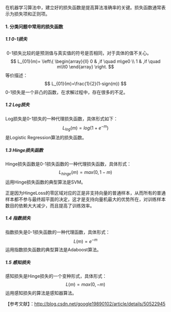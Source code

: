 在机器学习算法中，建立好的损失函数是提高算法准确率的关键。损失函数通常表示为损失项和正则项。

#### 1. 分类问题中常用的损失函数

##### 1.1 0-1损失

​	0-1损失比较的是预测值与真实值的符号是否相同，对于具体的值不关心。
$$
L_{01}(m)=
\left\{
\begin{array}{ll}
0 & ,if \quad m\ge0 \\
1 & ,if \quad m\lt0 
\end{array}
\right.
$$
等价描述：
$$
L_{01}(m)=\frac{1}{2}(1-sign(m))
$$
0-1损失是一个非凸的函数，在求解过程中，存在很多的不足。



##### 1.2 Log损失

Log损失是0-1损失的一种代理损失函数，具体形式如下：
$$
L_{log}(m)=log(1+e^{-m})
$$
是Logistic Regression算法的损失函数。



##### 1.3 Hinge损失函数

Hinge损失函数是0-1损失函数的一种代理损失函数，具体形式：
$$
L_{hinge}(m) = max(0, 1-m)
$$
运用Hinge损失函数的典型算法是SVM。

​	正是因为HingeLoss的零区域对应的正是非支持向量的普通样本，从而所有的普通样本都不参与最终超平面的决定，这才是支持向量机最大的优势所在，对训练样本数目的依赖大大减少，而且提高了训练效率。

##### 1.4 指数损失

指数损失是0-1损失函数的一种代理函数，具体形式：
$$
L(m)=e^{-m}
$$
运用指数损失函数的典型算法是Adaboost算法。

##### 1.5 感知损失

感知损失是Hinge损失的一个变种形式，具体形式：
$$
L(m)=max(0,-m)
$$
运用感知损失的算法是感知器算法。





【参考文献】：http://blog.csdn.net/google19890102/article/details/50522945